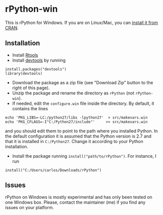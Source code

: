 # rPython-win

This is rPython for Windows. If you are on Linux/Mac, you can [install it from CRAN](http://cran.r-project.org/web/packages/rPython/index.html).

## Installation

* Install [Rtools](http://cran.r-project.org/bin/windows/Rtools/)
* Install [devtools](http://cran.r-project.org/web/packages/devtools/index.html) by running 
```
install.packages("devtools")
library(devtools)
```
* Download the package as a zip file (see "Download Zip" button to the right of this page).
* Unzip the package and rename the directory as `rPython` (not `rPython-win`).
* If needed, edit the `configure.win` file inside the directory. By default, it contains the lines

```
echo 'PKG_LIBS=-LC:/python27/libs -lpython27'  > src/makevars.win
echo 'PKG_CFLAGS=-I"C:/Python27/include"'     >> src/makevars.win
``` 

and you should edit them to point to the path where you installed Python. In the default configuration it is assumed that the Python version is 2.7 and that it is installed in `C:/Python27`. Change it according to your Python installation.
* Install the package running `install("path/to/rPython")`. For instance, I run
```
install("C:/Users/carlos/Downloads/rPython")
```

## Issues

rPython on Windows is mostly experimental and has only been tested on one Windows box. Please, contact the maintainer (me) if you find any issues on your platform.
